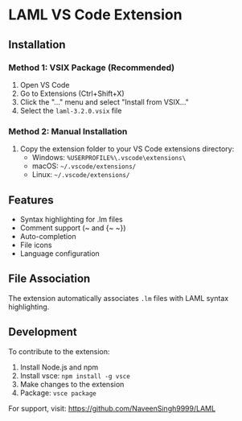 # LAML VS Code Extension

## Installation

### Method 1: VSIX Package (Recommended)
1. Open VS Code
2. Go to Extensions (Ctrl+Shift+X)
3. Click the "..." menu and select "Install from VSIX..."
4. Select the `laml-3.2.0.vsix` file

### Method 2: Manual Installation
1. Copy the extension folder to your VS Code extensions directory:
   - Windows: `%USERPROFILE%\.vscode\extensions\`
   - macOS: `~/.vscode/extensions/`
   - Linux: `~/.vscode/extensions/`

## Features

- Syntax highlighting for .lm files
- Comment support (~ and {~ ~})
- Auto-completion
- File icons
- Language configuration

## File Association

The extension automatically associates `.lm` files with LAML syntax highlighting.

## Development

To contribute to the extension:
1. Install Node.js and npm
2. Install vsce: `npm install -g vsce`
3. Make changes to the extension
4. Package: `vsce package`

For support, visit: https://github.com/NaveenSingh9999/LAML
